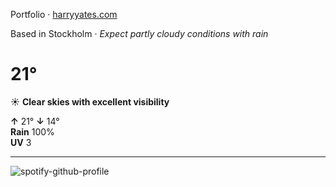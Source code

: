 Portfolio · [harryyates.com](https://harryyates.com)

<!-- WEATHER_START -->
Based in Stockholm · *Expect partly cloudy conditions with rain*

# 21°
☀️ **Clear skies with excellent visibility**

**↑** 21° **↓** 14°  
**Rain** 100%  
**UV** 3

---
<!-- WEATHER_END -->

<p align="left">
  <a>
    <img src="https://spotify-github-profile.kittinanx.com/api/view?uid=bigbello&cover_image=true&theme=natemoo-re&show_offline=true&background_color=121212&interchange=false&bar_color=53b14f&bar_color_cover=false" alt="spotify-github-profile">
  </a>
</p>